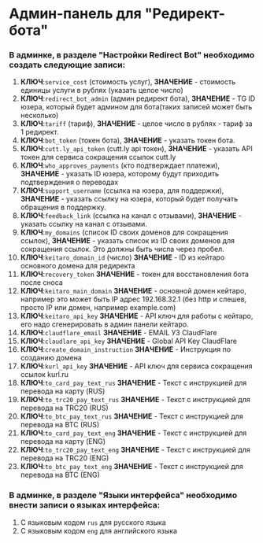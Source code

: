 # Админ-панель для "Редирект-бота"

### В админке, в разделе "Настройки Redirect Bot" необходимо создать следующие записи:
1. **КЛЮЧ**:```service_cost``` (стоимость услуг), **ЗНАЧЕНИЕ** - стоимость единицы услуги в рублях (указать целое число)
2. **КЛЮЧ**:```redirect_bot_admin``` (админ редирект бота), **ЗНАЧЕНИЕ** - TG ID юзера, который будет админом для бота(таких записей может быть несколько)
3. **КЛЮЧ**:```tariff``` (тариф), **ЗНАЧЕНИЕ** - целое число в рублях - тариф за 1 редирект.
4. **КЛЮЧ**:```bot_token``` (токен бота), **ЗНАЧЕНИЕ** - указать токен бота.
5. **КЛЮЧ**:```cutt.ly_api_token``` (cutt.ly api токен), **ЗНАЧЕНИЕ** - указать API токен для сервиса сокращения ссылок cutt.ly
6. **КЛЮЧ**:```who_approves_payments``` (кто подтверждает платежи), **ЗНАЧЕНИЕ** - указать ID юзера, которому будут приходить подтверждения о переводах
7. **КЛЮЧ**:```support_username``` (ссылка на юзера, для поддержки), **ЗНАЧЕНИЕ** - указать ссылку на юзера, который будет получать обращения в поддержку.
8. **КЛЮЧ**:```feedback_link``` (ссылка на канал с отзывами), **ЗНАЧЕНИЕ** - указать ссылку на канал с отзывами.
9. **КЛЮЧ**:```my_domains``` (список ID своих доменов для сокращения ссылок), **ЗНАЧЕНИЕ** - указать список из ID своих доменов для сокращения ссылок. Это должны быть числа через пробел.
10. **КЛЮЧ**:```keitaro_domain_id``` (число) **ЗНАЧЕНИЕ** - ID из кейтаро основного домена для редиректа 
11. **КЛЮЧ**:```recovery_token``` **ЗНАЧЕНИЕ** - токен для восстановления бота после сноса
12. **КЛЮЧ**:```keitaro_main_domain``` **ЗНАЧЕНИЕ** - основной домен кейтаро, например это может быть IP адрес 192.168.32.1 (без http и слешев, просто IP или домен, например example.com)
13. **КЛЮЧ**:```keitaro_api_key``` **ЗНАЧЕНИЕ** - API ключ для работы с кейтаро, его надо сгенерировать в админ панели кейтаро.
14. **КЛЮЧ**:```claudflare_email``` **ЗНАЧЕНИЕ** - EMAIL УЗ ClaudFlare
15. **КЛЮЧ**:```claudlare_api_key``` **ЗНАЧЕНИЕ** - Global API Key ClaudFlare
16. **КЛЮЧ**:```create_domain_instruction``` **ЗНАЧЕНИЕ** - Инструкция по созданию домена
17. **КЛЮЧ**:```kurl_api_key``` **ЗНАЧЕНИЕ** - API ключ для сервиса сокращения ссылок kurl.ru
18. **КЛЮЧ**:```to_card_pay_text_rus``` **ЗНАЧЕНИЕ** - Текст с инструкцией для перевода на карту (RUS)
19. **КЛЮЧ**:```to_trc20_pay_text_rus``` **ЗНАЧЕНИЕ** - Текст с инструкцией для перевода на TRC20 (RUS)
20. **КЛЮЧ**:```to_btc_pay_text_rus``` **ЗНАЧЕНИЕ** - Текст с инструкцией для перевода на BTC (RUS)
21. **КЛЮЧ**:```to_card_pay_text_eng``` **ЗНАЧЕНИЕ** - Текст с инструкцией для перевода на карту (ENG)
22. **КЛЮЧ**:```to_trc20_pay_text_eng``` **ЗНАЧЕНИЕ** - Текст с инструкцией для перевода на TRC20 (ENG)
23. **КЛЮЧ**:```to_btc_pay_text_eng``` **ЗНАЧЕНИЕ** - Текст с инструкцией для перевода на BTC (ENG)

### В админке, в разделе "Языки интерфейса" необходимо внести записи о языках интерфейса:
1. С языковым кодом `rus` для русского языка
2. С языковым кодом `eng` для английского языка